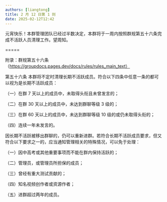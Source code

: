 ```yaml
---
authors: [liangtong]
title: 2 月 12 日第 1 则
date: 2025-02-12T12:42
---
```


元宵快乐！本群管理团队已经过半数决定，本群将于一周内按照群规第五十六条完成不活跃人员清理工作。望周知。

=====

附录：群规第五十六条（https://groupdocs.pages.dev/docs/rules/rules_main_text）

第五十六条 本群将不定时清理长期不活跃成员。符合以下四条中任意一条的都可以视为是长期不活跃成员：

（一）在群 7 天以上的成员中，未取得头衔且未曾发言的；

（二）在群 30 天以上的成员中，未达到群聊等级 3 级的；

（三）在群 60 天以上的成员中，未达到群聊等级 10 级的或仍未取得头衔的；

（四）连续一年未发言的。

因长期不活跃被移出群聊的，仍可以重新进群。若符合长期不活跃成员要求，但又符合以下要求之一的，应当通知管理相关的特殊情况，可以免于处理：

（一）因中高考或其他重要事项而不能在群内保持活跃的；

（二）管理员，或管理员所担保的成员；

（三）曾经有重大测试贡献的；

（四）知名视频创作者或资源作者；

（五）进群超过两年的成员。

